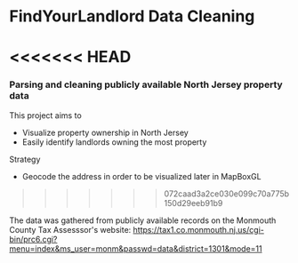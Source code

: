 # FindYourLandlord Data Cleaning
<<<<<<< HEAD
=======
### Parsing and cleaning publicly available North Jersey property data
This project aims to 
* Visualize property ownership in North Jersey
* Easily identify landlords owning the most property

Strategy
* Geocode the address in order to be visualized later in MapBoxGL

>>>>>>> 072caad3a2ce030e099c70a775b150d29eeb91b9

The data was gathered from publicly available records on the Monmouth County Tax Assesssor's website: 
https://tax1.co.monmouth.nj.us/cgi-bin/prc6.cgi?menu=index&ms_user=monm&passwd=data&district=1301&mode=11


